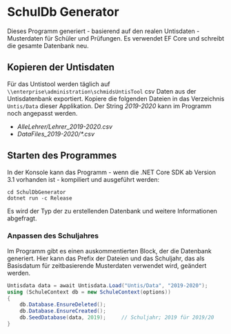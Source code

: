 # SchulDb Generator

Dieses Programm generiert - basierend auf den realen Untisdaten - Musterdaten für Schüler und
Prüfungen. Es verwendet EF Core und schreibt die gesamte Datenbank neu.

## Kopieren der Untisdaten

Für das Untistool werden täglich auf `\\enterprise\administration\schmidsUntisTool` csv Daten aus
der Untisdatenbank exportiert. Kopiere die folgenden Dateien in das Verzeichnis `Untis/Data`
dieser Applikation. Der String *2019-2020* kann im Programm noch angepasst werden.

- *AlleLehrer/Lehrer_2019-2020.csv*
- *DataFiles_2019-2020/\*.csv*

## Starten des Programmes

In der Konsole kann das Programm - wenn die .NET Core SDK ab Version 3.1 vorhanden ist - kompiliert
und ausgeführt werden:

```text
cd SchulDbGenerator
dotnet run -c Release
```

Es wird der Typ der zu erstellenden Datenbank und weitere Informationen abgefragt.

### Anpassen des Schuljahres

Im Programm gibt es einen auskommentierten Block, der die Datenbank generiert. Hier kann das Prefix
der Dateien und das Schuljahr, das als Basisdatum für zeitbasierende Musterdaten verwendet wird,
geändert werden.

```c#
Untisdata data = await Untisdata.Load("Untis/Data", "2019-2020");
using (SchuleContext db = new SchuleContext(options))
{
    db.Database.EnsureDeleted();
    db.Database.EnsureCreated();
    db.SeedDatabase(data, 2019);     // Schuljahr; 2019 für 2019/20
}
```
